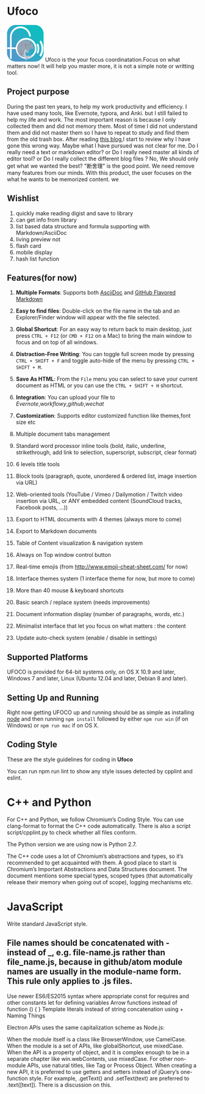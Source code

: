 # Ufoco

![Ufoco](img/ufoco.png) Ufoco is the your focus coordinatation.Focus on what matters now! It will help you master more, it is not a simple note or writting tool.

##  Project purpose

During the past ten years, to help my work productivity and efficiency.  I have used many tools, like Evernote, typora, and Anki. but I still failed to help my life and work. The most important reason is because I only collected them and did not memory them. Most of time I did not understand them and did not master them so I have to repeat to study and find them from the old trash box. After reading [this blog](https://www.jackkinsella.ie/articles/janki-method),I start to review why I have gone this wrong way. Maybe what I have pursued was not clear for me. Do I really need a text  or markdown editor? or Do I really need master all kinds of editor tool? or Do I really collect the different blog files ? No, We should only get what we wanted the best? "断舍理" is the good point. We need remove many features from our minds. With this product, the user focuses on the what he wants to be memorized content. we    

## Wishlist
1.  quickly make reading digist and save to library
2.  can get info from library
3.  list based data structure and formula supporting with Markdown/AsciiDoc
4.  living preview not 
5.  flash card
6.  mobile display
7.  hash list function

## Features(for now)

1. **Multiple Formats**: Supports both [AsciiDoc](http://www.methods.co.nz/asciidoc/) and [GitHub Flavored Markdown](https://help.github.com/articles/github-flavored-markdown/)

2. **Easy to find files**: Double-click on the file name in the tab and an Explorer/Finder window will appear with the file selected.

3. **Global Shortcut**: For an easy way to return back to main desktop, just press `CTRL + F12` (or `CMD + F12` on a Mac) to bring the main window to focus and on top of all windows.

4. **Distraction-Free Writing**: You can toggle full screen mode by pressing `CTRL + SHIFT + F` and toggle auto-hide of the menu by pressing `CTRL + SHIFT + M`.

5. **Save As HTML**: From the `File` menu you can select to save your current document as HTML or you can use the `CTRL + SHIFT + H` shortcut.

6. **Integration**: You can upload your file to *Evernote*,*workflowy*,*github*,*wechat*

7. **Customization**: Supports editor customized function like themes,font size etc
8. Multiple document tabs management
9. Standard word processor inline tools (bold, italic, underline, strikethrough, add link to selection, superscript, subscript, clear format)
10. 6 levels title tools
11. Block tools (paragraph, quote, unordered & ordered list, image insertion via URL)
12. Web-oriented tools (YouTube / Vimeo / Dailymotion / Twitch video insertion via URL, or ANY embedded content (SoundCloud tracks, Facebook posts, ...))
13. Export to HTML documents with 4 themes (always more to come)
14. Export to Markdown documents
15. Table of Content visualization & navigation system
16. Always on Top window control button
17. Real-time emojis (from http://www.emoji-cheat-sheet.com/ for now)
18. Interface themes system (1 interface theme for now, but more to come)
19. More than 40 mouse & keyboard shortcuts
20. Basic search / replace system (needs improvements)
21. Document information display (number of paragraphs, words, etc.)
22. Minimalist interface that let you focus on what matters : the content
23. Update auto-check system (enable / disable in settings)


## Supported Platforms
UFOCO is provided for 64-bit systems only, on OS X 10.9 and later, Windows 7 and later, Linux (Ubuntu 12.04 and later, Debian 8 and later).

## Setting Up and Running

Right now getting UFOCO up and running should be as simple as installing [node](https://nodejs.org/) and then running `npm install` followed by either `npm run win` (if on Windows) or `npm run mac` if on OS X.

## Coding Style

These are the style guidelines for coding in **Ufoco**

You can run npm run lint to show any style issues detected by cpplint and eslint.

# C++ and Python

For C++ and Python, we follow Chromium’s Coding Style. You can use clang-format to format the C++ code automatically. There is also a script script/cpplint.py to check whether all files conform.

The Python version we are using now is Python 2.7.

The C++ code uses a lot of Chromium’s abstractions and types, so it’s recommended to get acquainted with them. A good place to start is Chromium’s Important Abstractions and Data Structures document. The document mentions some special types, scoped types (that automatically release their memory when going out of scope), logging mechanisms etc.

# JavaScript

Write standard JavaScript style.
## File names should be concatenated with - instead of _, e.g. file-name.js rather than file_name.js, because in github/atom module names are usually in the module-name form. This rule only applies to .js files.
Use newer ES6/ES2015 syntax where appropriate
const for requires and other constants
let for defining variables
Arrow functions instead of function () { }
Template literals instead of string concatenation using +
Naming Things

Electron APIs uses the same capitalization scheme as Node.js:

When the module itself is a class like BrowserWindow, use CamelCase.
When the module is a set of APIs, like globalShortcut, use mixedCase.
When the API is a property of object, and it is complex enough to be in a separate chapter like win.webContents, use mixedCase.
For other non-module APIs, use natural titles, like <webview> Tag or Process Object.
When creating a new API, it is preferred to use getters and setters instead of jQuery’s one-function style. For example, .getText() and .setText(text) are preferred to .text([text]). There is a discussion on this.